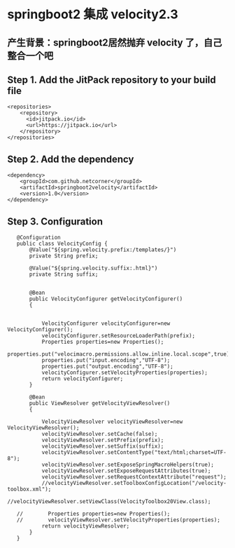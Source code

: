 # springboot2 集成 velocity2.3
## 产生背景：springboot2居然抛弃 velocity 了，自己整合一个吧 
 
 


 ## Step 1. Add the JitPack repository to your build file
    <repositories>
        <repository>
          <id>jitpack.io</id>
          <url>https://jitpack.io</url>
        </repository>
    </repositories>
    

## Step 2. Add the dependency
    <dependency>
        <groupId>com.github.netcorner</groupId>
        <artifactId>springboot2velocity</artifactId>
        <version>1.0</version>
    </dependency>

## Step 3. Configuration
       @Configuration
       public class VelocityConfig {
           @Value("${spring.velocity.prefix:/templates/}")
           private String prefix;
       
           @Value("${spring.velocity.suffix:.html}")
           private String suffix;
       
       
           @Bean
           public VelocityConfigurer getVelocityConfigurer()
           {
       
       
               VelocityConfigurer velocityConfigurer=new VelocityConfigurer();
               velocityConfigurer.setResourceLoaderPath(prefix);
               Properties properties=new Properties();
               properties.put("velocimacro.permissions.allow.inline.local.scope",true);
               properties.put("input.encoding","UTF-8");
               properties.put("output.encoding","UTF-8");
               velocityConfigurer.setVelocityProperties(properties);
               return velocityConfigurer;
           }
       
           @Bean
           public ViewResolver getVelocityViewResolver()
           {
       
               VelocityViewResolver velocityViewResolver=new VelocityViewResolver();
               velocityViewResolver.setCache(false);
               velocityViewResolver.setPrefix(prefix);
               velocityViewResolver.setSuffix(suffix);
               velocityViewResolver.setContentType("text/html;charset=UTF-8");
               velocityViewResolver.setExposeSpringMacroHelpers(true);
               velocityViewResolver.setExposeRequestAttributes(true);
               velocityViewResolver.setRequestContextAttribute("request");
               //velocityViewResolver.setToolboxConfigLocation("/velocity-toolbox.xml");
               //velocityViewResolver.setViewClass(VelocityToolbox20View.class);
       
       //        Properties properties=new Properties();
       //        velocityViewResolver.setVelocityProperties(properties);
               return velocityViewResolver;
           }
       }